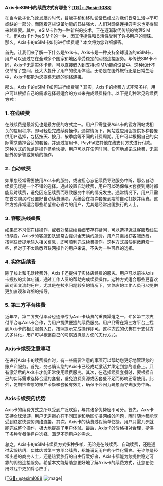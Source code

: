 **Axis卡eSIM卡的续费方式有哪些？[[TG💪+ @esim1088](https://t.me/s/esim1088)]**

在当今数字化飞速发展的时代，智能手机和移动设备已经成为我们日常生活中不可或缺的一部分。而随着这些设备功能的日益强大，人们对网络连接的需求也变得越来越重要。其中，eSIM卡作为一种新兴的技术，正在逐渐取代传统的物理SIM卡。而Axis卡作为eSIM卡的一种，因其便捷性和灵活性受到了许多用户的青睐。那么，Axis卡的eSIM卡如何进行续费呢？本文将为您详细解答。

首先，让我们来了解一下什么是Axis卡。Axis卡是一种支持全球漫游的eSIM卡，用户可以通过它在全球多个国家和地区享受稳定的网络连接服务。与传统SIM卡不同，Axis卡无需实体卡槽，可以直接嵌入到支持eSIM功能的设备中。这种设计不仅节省了空间，还大大提升了用户的使用体验。无论是在国外旅行还是日常生活中，Axis卡都能为您提供无缝的网络连接。

那么，Axis卡的eSIM卡如何进行续费呢？其实，Axis卡的续费方式非常多样，用户可以根据自己的需求选择最适合的方式来完成续费操作。以下是几种常见的续费方式：

### 1. 在线续费

在线续费是最常见也是最方便的方式之一。用户只需登录Axis卡的官方网站或相关的应用程序，即可轻松完成续费操作。通常情况下，网站或应用会提供多种套餐供用户选择，包括按天、按月、按季度等不同的计费周期。用户可以根据自己的实际需求选择合适的套餐，并通过信用卡、PayPal或其他在线支付方式进行付款。这种方式的优点是操作简单快捷，用户可以在任何时间、任何地点完成续费，无需额外的步骤或繁琐的操作。

### 2. 自动续费

如果您经常需要使用Axis卡的服务，或者担心忘记续费导致服务中断，那么自动续费无疑是一个不错的选择。通过设置自动续费，用户可以确保每次套餐到期时都能及时续费，避免因忘记续费而导致服务中断的情况发生。通常情况下，用户只需在首次购买时设置好自动续费选项，系统会在每次套餐到期前自动扣款并续费。这种方式非常适合那些希望省心省力的用户，尤其是经常出国旅行的人士。

### 3. 客服热线续费

如果您不习惯在线操作，或者对某些续费细节存在疑问，可以选择通过客服热线进行续费。Axis卡的客服团队通常会提供全天候的服务，用户只需拨打客服热线，按照语音提示输入相关信息，即可顺利完成续费操作。这种方式虽然稍微麻烦一些，但对于不太熟悉互联网操作的用户来说，不失为一种可靠的选择。

### 4. 实体店续费

除了线上和电话续费外，Axis卡还提供了实体店续费的服务。用户可以前往Axis卡授权的实体店铺，通过工作人员的帮助完成续费操作。这种方式适合那些更喜欢面对面交流的用户，尤其是在技术问题较多的情况下，实体店的工作人员可以提供更加直观和详细的指导。

### 5. 第三方平台续费

近年来，第三方支付平台也逐渐成为Axis卡续费的重要渠道之一。许多第三方支付平台与Axis卡合作，为用户提供便捷的续费服务。用户只需在第三方平台上找到Axis卡的相关服务入口，按照提示完成操作即可。这种方式的优势在于支付方式多样化，用户可以根据自己的习惯选择最方便的支付方式。

### Axis卡续费注意事项

在进行Axis卡的续费操作时，有一些需要注意的事项可以帮助您更好地管理您的账户和服务。首先，务必确认您的Axis卡已经成功激活并绑定到您的设备上。只有激活后的Axis卡才能正常使用续费服务。其次，在选择续费套餐时，要根据自己的实际需求选择合适的套餐，避免浪费资源或因套餐不足而影响正常使用。此外，定期检查您的账户余额和套餐有效期，确保不会因为疏忽而导致服务中断。

### Axis卡续费的优势

Axis卡的续费方式之所以受到广泛欢迎，与其诸多优势密不可分。首先，Axis卡支持全球漫游，用户无需担心在不同国家和地区切换网络的问题，随时随地都能享受到稳定快速的网络连接。其次，Axis卡的续费过程简单快捷，用户只需几步就能完成整个操作，极大地提高了用户体验。最后，Axis卡的价格相对合理，提供了多种套餐供用户选择，满足不同用户的需求。

总之，Axis卡的eSIM卡续费方式多种多样，无论是在线续费、自动续费，还是通过客服热线、实体店或第三方平台续费，都能满足用户的个性化需求。无论您是经常出差的商务人士，还是热爱旅行的自由行爱好者，Axis卡都能为您提供稳定可靠的网络连接服务。希望本文能帮助您更好地了解Axis卡的续费方式，让您在使用过程中更加得心应手。

[[TG💪+ @esim1088](https://t.me/s/esim1088) ![Image](https://i.postimg.cc/4NQfJmqS/Snipaste-2025-05-13-00-14-12.png)]